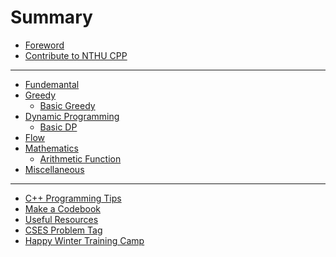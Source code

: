 # Summary

- [Foreword](others/foreword.md)
- [Contribute to NTHU CPP](others/contribution.md)

---

- [Fundemantal]()
- [Greedy](greedy/intro.md)
  - [Basic Greedy](greedy/basic.md)
- [Dynamic Programming]()
  - [Basic DP]()
- [Flow]()
- [Mathematics]()
	- [Arithmetic Function](math/arithmetic_function.md)
- [Miscellaneous]()

---

- [C++ Programming Tips]()
- [Make a Codebook](others/codebook.md)
- [Useful Resources](others/useful_resources.md)
- [CSES Problem Tag]()
- [Happy Winter Training Camp](others/hwtc.md)
